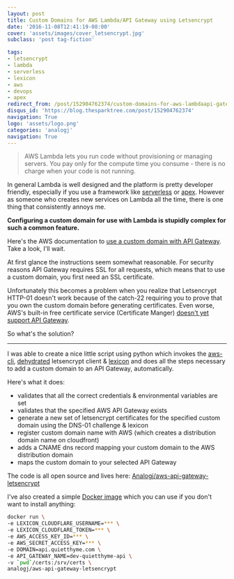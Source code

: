```yaml
---
layout: post
title: Custom Domains for AWS Lambda/API Gateway using Letsencrypt
date: '2016-11-08T12:41:19-08:00'
cover: 'assets/images/cover_letsencrypt.jpg'
subclass: 'post tag-fiction'

tags:
- letsencrypt
- lambda
- serverless
- lexicon
- aws
- devops
- apex
redirect_from: /post/152904762374/custom-domains-for-aws-lambdaapi-gateway-using
disqus_id: 'https://blog.thesparktree.com/post/152904762374'
navigation: True
logo: 'assets/logo.png'
categories: 'analogj'
navigation: True
---
```

> AWS Lambda lets you run code without provisioning or managing servers. You pay only for the compute time you consume - there is no charge when your code is not running.

In general Lambda is well designed and the platform is pretty developer friendly, especially if you use a framework like [serverless](https://github.com/serverless/serverless) or [apex](https://github.com/apex/apex). However as someone who creates new services on Lambda all the time, there is one thing that consistently annoys me.

**Configuring a custom domain for use with Lambda is stupidly complex for such a common feature.**

Here's the AWS documentation to [use a custom domain with API Gateway](http://docs.aws.amazon.com/apigateway/latest/developerguide/how-to-custom-domains.html). Take a look, I'll wait.

At first glance the instructions seem somewhat reasonable. For security reasons API Gateway requires SSL for all requests, which means that to use a custom domain, you first need an SSL certificate.

Unfortunately this becomes a problem when you realize that
Letsencrypt HTTP-01 doesn't work because of the catch-22 requiring you to prove that you own the custom domain before generating certificates. Even worse, AWS's built-in free certificate service (Certificate Manger) [doesn't yet support API Gateway](http://stackoverflow.com/questions/36497896/can-i-use-aws-certificate-manager-certificates-for-api-gateway-with-custom-domai).

So what's the solution?


---

I was able to create a nice little script using python which invokes the [aws-cli](https://aws.amazon.com/cli/), [dehydrated](https://github.com/lukas2511/dehydrated) letsencrypt client & [lexicon](https://github.com/AnalogJ/lexicon) and does all the steps necessary to add a custom domain to an API Gateway, automatically.

Here's what it does:

- validates that all the correct credentials & environmental variables are set
- validates that the specified AWS API Gateway exists
- generate a new set of letsencrypt certificates for the specified custom domain using the DNS-01 challenge & lexicon
- register custom domain name with AWS (which creates a distribution domain name on cloudfront)
- adds a CNAME dns record mapping your custom domain to the AWS distribution domain
- maps the custom domain to your selected API Gateway

The code is all open source and lives here: [Analogj/aws-api-gateway-letsencrypt](https://github.com/AnalogJ/aws-api-gateway-letsencrypt/blob/master/api-gateway-custom-domain.py)

<div class="github-widget" data-repo="AnalogJ/aws-api-gateway-letsencrypt"></div>

I've also created a simple [Docker image](https://github.com/AnalogJ/aws-api-gateway-letsencrypt/blob/master/Dockerfile) which you can use if you don't want to install anything:

```bash
docker run \
-e LEXICON_CLOUDFLARE_USERNAME=*** \
-e LEXICON_CLOUDFLARE_TOKEN=*** \
-e AWS_ACCESS_KEY_ID=*** \
-e AWS_SECRET_ACCESS_KEY=*** \
-e DOMAIN=api.quietthyme.com \
-e API_GATEWAY_NAME=dev-quietthyme-api \
-v `pwd`/certs:/srv/certs \
analogj/aws-api-gateway-letsencrypt
```